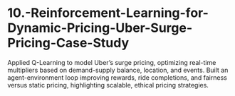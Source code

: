 # 10.-Reinforcement-Learning-for-Dynamic-Pricing-Uber-Surge-Pricing-Case-Study
Applied Q-Learning to model Uber’s surge pricing, optimizing real-time multipliers based on demand-supply balance, location, and events. Built an agent-environment loop improving rewards, ride completions, and fairness versus static pricing, highlighting scalable, ethical pricing strategies.
